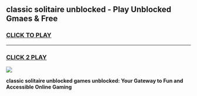 
## classic solitaire unblocked - Play Unblocked Gmaes & Free
<h3>
<a href="https://news.freeplayer.one?title=classic_solitaire_unblocked&ref=16F">CLICK TO PLAY</a></h3>
<hr>

<h3>
<a href="https://news.freeplayer.one?title=classic_solitaire_unblocked&ref=16F">CLICK 2 PLAY</a>
  
</h3>

<a href="https://news.freeplayer.one?title=classic_solitaire_unblocked&ref=16F/"><img src="https://clearcache.store/games.png"></a>


**classic solitaire unblocked games unblocked: Your Gateway to Fun and Accessible Online Gaming**
